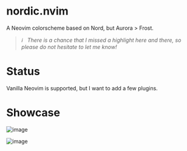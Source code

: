 # nordic.nvim

A Neovim colorscheme based on Nord, but Aurora > Frost.

> _ℹ️ &nbsp; There is a chance that I missed a highlight here and there, so please do not hesitate to let me know!_

# Status

Vanilla Neovim is supported, but I want to add a few plugins.  

# Showcase

![image](https://user-images.githubusercontent.com/81622310/213875268-7e959a09-e33d-4d04-842f-318cfb388be5.png)

![image](https://user-images.githubusercontent.com/81622310/213875285-a7856550-4d24-4629-adbe-f7912e969d08.png)
